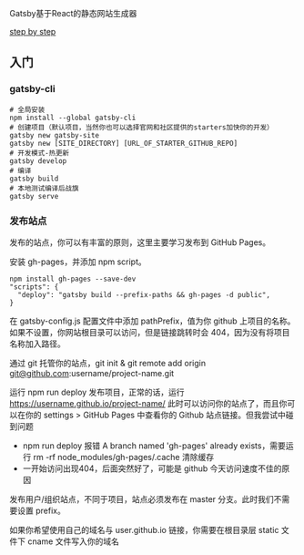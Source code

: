 Gatsby基于React的静态网站生成器

[step by step](https://www.gatsbyjs.org/tutorial/)

## 入门
### gatsby-cli
```shell
# 全局安装
npm install --global gatsby-cli
# 创建项目（默认项目，当然你也可以选择官网和社区提供的starters加快你的开发）
gatsby new gatsby-site
gatsby new [SITE_DIRECTORY] [URL_OF_STARTER_GITHUB_REPO]
# 开发模式-热更新
gatsby develop
# 编译
gatsby build
# 本地测试编译后战旗
gatsby serve
```

### 发布站点
发布的站点，你可以有丰富的原则，这里主要学习发布到 GitHub Pages。

安装 gh-pages，并添加 npm script。
```shell
npm install gh-pages --save-dev
"scripts": {
  "deploy": "gatsby build --prefix-paths && gh-pages -d public",
}
```

在 gatsby-config.js 配置文件中添加 pathPrefix，值为你 github 上项目的名称。如果不设置，你网站根目录可以访问，但是链接跳转时会 404，因为没有将项目名称加入路径。

通过 git 托管你的站点，git init & git remote add origin git@github.com:username/project-name.git

运行 npm run deploy 发布项目，正常的话，运行 https://username.github.io/project-name/ 此时可以访问你的站点了，而且你可以在你的 settings > GitHub Pages 中查看你的 Github 站点链接。但我尝试中碰到问题
* npm run deploy 报错 A branch named 'gh-pages' already exists，需要运行 rm -rf node_modules/gh-pages/.cache 清除缓存
* 一开始访问出现404，后面突然好了，可能是 github 今天访问速度不佳的原因

发布用户/组织站点，不同于项目，站点必须发布在 master 分支。此时我们不需要设置 prefix。

如果你希望使用自己的域名与 user.github.io 链接，你需要在根目录层 static 文件下 cname 文件写入你的域名